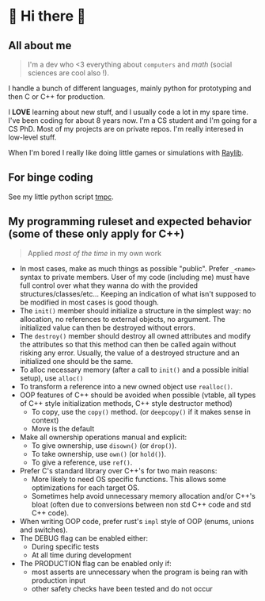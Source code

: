 
# 💜 Hi there 👋

## All about me

> I'm a dev who <3 everything about `computers` and $math$ (social sciences are cool also !).

I handle a bunch of different languages, mainly python for prototyping and then
C or C++ for production.

I **LOVE** learning about new stuff, and I usually code a lot in my spare time. I've been coding for about 8 years now. I'm a CS student and I'm going for a CS PhD. Most of my projects are on private repos.
I'm really interesed in low-level stuff.

When I'm bored I really like doing little games or simulations with [Raylib](https://github.com/raysan5/raylib).

## For binge coding

See my little python script [tmpc](https://github.com/DaAppoxy/tmpc-bm).

## My programming ruleset and expected behavior (some of these only apply for C++)

> Applied *most of the time* in my own work

- In most cases, make as much things as possible "public". Prefer `_<name>` syntax to private members.
  User of my code (including me) must have full control over what they wanna do with the provided structures/classes/etc...
  Keeping an indication of what isn't supposed to be modified in most cases is good though.
- The `init()` member should initialize a structure in the simplest way: no allocation, no references to external objects, no argument.
  The initialized value can then be destroyed without errors.
- The `destroy()` member should destroy all owned attributes and modify the attributes so that this method can then be called again without risking any error.
  Usually, the value of a destroyed structure and an initialized one should be the same.
- To alloc necessary memory (after a call to `init()` and a possible initial setup), use `alloc()`
- To transform a reference into a new owned object use `realloc()`.
- OOP features of C++ should be avoided when possible (vtable, all types of C++ style initialization methods, C++ style destructor method)
  - To copy, use the `copy()` method. (or `deepcopy()` if it makes sense in context)
  - Move is the default
- Make all ownership operations manual and explicit:
  - To give ownership, use `disown()` (or `drop()`).
  - To take ownership, use `own()` (or `hold()`).
  - To give a reference, use `ref()`.
- Prefer C's standard library over C++'s for two main reasons:
  - More likely to need OS specific functions. This allows some optimizations for each target OS.
  - Sometimes help avoid unnecessary memory allocation and/or C++'s bloat (often due to conversions between non std C++ code and std C++ code).
- When writing OOP code, prefer rust's `impl` style of OOP (enums, unions and switches).
- The DEBUG flag can be enabled either:
  - During specific tests
  - At all time during development
- The PRODUCTION flag can be enabled only if:
  - most asserts are unnecessary when the program is being ran with production input
  - other safety checks have been tested and do not occur
